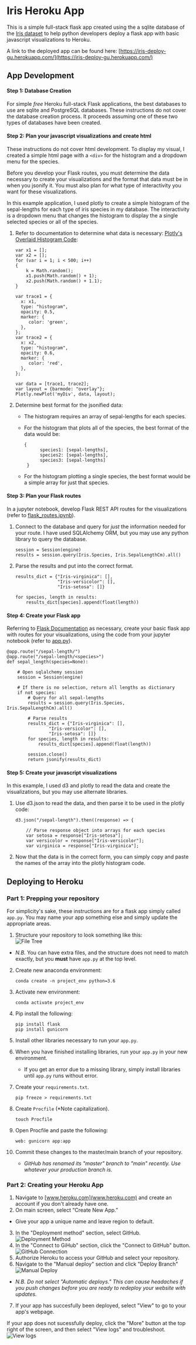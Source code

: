 # Iris Heroku App
This is a simple full-stack flask app created using the a sqlite database of the [Iris dataset](http://archive.ics.uci.edu/ml/datasets/Iris) to help python developers deploy a flask app with basic javascript visualizations to Heroku.

A link to the deployed app can be found here: [https://iris-deploy-gu.herokuapp.com/](https://iris-deploy-gu.herokuapp.com/)

## App Development

#### Step 1: Database Creation

For simple *free* Heroku full-stack Flask applications, the best databases to use are sqlite and PostgreSQL databases. These instructions do not cover the database creation process. It proceeds assuming one of these two types of databases have been created.

#### Step 2: Plan your javascript visualizations and create html

These instructions do not cover html development. To display my visual, I created a simple html page with a `<div>` for the histogram and a dropdown menu for the species.

Before you develop your Flask routes, you must determine the data necessary to create your visualizations and the format that data must be in when you jsonify it. You must also plan for what type of interactivity you want for these visualizations.

In this example application, I used plotly to create a simple histogram of the sepal-lengths for each type of iris species in my database. The interactivity is a dropdown menu that changes the histogram to display the a single selected species or all of the species.



1. Refer to documentation to determine what data is necessary:  [Plotly's Overlaid Histogram Code](https://plotly.com/javascript/histograms/#overlaid-histgram):

	``` 
	var x1 = [];
	var x2 = [];
	for (var i = 1; i < 500; i++)
	{
		k = Math.random();
		x1.push(Math.random() + 1);
		x2.push(Math.random() + 1.1);
	}
	
	var trace1 = {
	  x: x1,
	  type: "histogram",
	  opacity: 0.5,
	  marker: {
	     color: 'green',
	  },
	};
	var trace2 = {
	  x: x2,
	  type: "histogram",
	  opacity: 0.6,
	  marker: {
	     color: 'red',
	  },
	};
	
	var data = [trace1, trace2];
	var layout = {barmode: "overlay"};
	Plotly.newPlot('myDiv', data, layout); 
	```

2. Determine best format for the jsonified data:
    * The histogram requires an array of sepal-lengths for each species.
    * For the histogram that plots all of the species, the best format of the data would be:
	  
	  ```
	  {
		    species1: [sepal-lengths],
		    species2: [sepal-lengths],
		    species3: [sepal-lengths]
	   }
	   ```
	   
     * For the histogram plotting a single species, the best format would be a simple array for just that species.

   
#### Step 3: Plan your Flask routes
In a jupyter notebook, develop Flask REST API routes for the visualizations (refer to [flask_routes.ipynb](flask_routes.ipynb)).

1. Connect to the database and query for *just* the information needed for your route. I have used SQLAlchemy ORM, but you may use any python library to query the database.

	```
	session = Session(engine)
	results = session.query(Iris.Species, Iris.SepalLengthCm).all()
	```
2. Parse the results and put into the correct format.

	```
	results_dict = {"Iris-virginica": [], 
	                "Iris-versicolor": [], 
	                "Iris-setosa": []}
	
	for species, length in results:
	    results_dict[species].append(float(length))
	```

#### Step 4: Create your Flask app

Referring to [Flask Documentation](https://flask.palletsprojects.com/en/1.1.x/quickstart/#) as necessary,  create your basic flask app with routes for your visualizations, using the code from your jupyter notebook (refer to [app.py](app.py)).


```
@app.route("/sepal-length/")
@app.route("/sepal-length/<species>")
def sepal_length(species=None):
    
    # Open sqlalchemy session
    session = Session(engine)
    
    # If there is no selection, return all lengths as dictionary
    if not species:
        # Query for all sepal-lengths
        results = session.query(Iris.Species, Iris.SepalLengthCm).all()

        # Parse results
        results_dict = {"Iris-virginica": [], 
        		"Iris-versicolor": [], 
        		"Iris-setosa": []}
        for species, length in results:
            results_dict[species].append(float(length))  
        
        session.close()
        return jsonify(results_dict)
```

#### Step 5: Create your javascript visualizations
In this example, I used d3 and plotly to read the data and create the visualizations, but you may use alternate libraries.

1. Use d3.json to read the data, and then parse it to be used in the plotly code:
 
	```
	d3.json("/sepal-length").then((response) => {

	    // Parse response object into arrays for each species
	    var setosa = response["Iris-setosa"];
	    var versicolor = response["Iris-versicolor"];
	    var virginica = response["Iris-virginica"];
    
    ```
2. Now that the data is in the correct form, you can simply copy and paste the names of the array into the plotly histogram code.

## Deploying to Heroku

### Part 1: Prepping your repository

For simplicity's sake, these instructions are for a flask app simply called `app.py`. You may name your app something else and simply update the appropriate areas.

1. Structure your repository to look something like this:<br>
![File Tree](static/images/tree.png)
  * *N.B.* You can have extra files, and the structure does not need to match exactly, but you **must** have `app.py` at the top level.
2. Create new anaconda environment:

	`conda create -n project_env python=3.6`

3. Activate new environment:<br>

	`conda activate project_env`

4. Pip install the following:

	`pip install flask`<br>
	`pip install gunicorn`

5. Install other libraries necessary to run your `app.py`.
6. When you have finished installing libraries, run your `app.py` in your new environment.
	* If you get an error due to a missing library, simply install libraries until `app.py` runs without error.
7. Create your `requirements.txt`.

	`pip freeze > requirements.txt`
	
8. Create `Procfile` (*Note capitalization).

	`touch Procfile`

9. Open Procfile and paste the following:

	`web: gunicorn app:app`
	
10. Commit these changes to the master/main branch of your repository.
	* *GitHub has renamed its "master" branch to "main" recently. Use whatever your production branch is.*

### Part 2: Creating your Heroku App

1. Navigate to [www.heroku.com](www.heroku.com) and create an account if you don't already have one.
2. On main screen, select “Create New App.”
  * Give your app a unique name and leave region to default.
3. In the "Deployment method" section, select GitHub.
![Deployment Method](static/images/GH_deploy.png)
4.  In the "Connect to GiHub" section, click the "Connect to GitHub" button.
![GitHub Connection](static/images/GH_Connect.png)
5. Authorize Heroku to access your GitHub and select your repository.
6. Navigate to the "Manual deploy" section and click "Deploy Branch"
![Manual Deploy](static/images/Manual_deploy.png)
  * *N.B. Do not select "Automatic deploys." This can cause headaches if you push changes before you are ready to redeploy your website with updates.*
7. If your app has succesfully been deployed, select "View" to go to your app's webpage.

If your app does not sucessfully deploy, click the "More" button at the top right of the screen, and then select "View logs" and troubleshoot.
![View logs](static/images/Logs.png)
